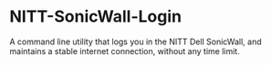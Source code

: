 # NITT-SonicWall-Login
A command line utility that logs you in the NITT Dell SonicWall, and maintains a stable internet connection, without any time limit.
